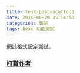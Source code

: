 ```yaml
---
title: test-post-scaffold
date: 2016-08-20 15:14:53
categories: 雜記
tags: hexo 功能測試
---
```


網誌格式設定測試。


### [打賞作者](https://web.pay2go.com/EPG/hanstore/Vj2pyh)
